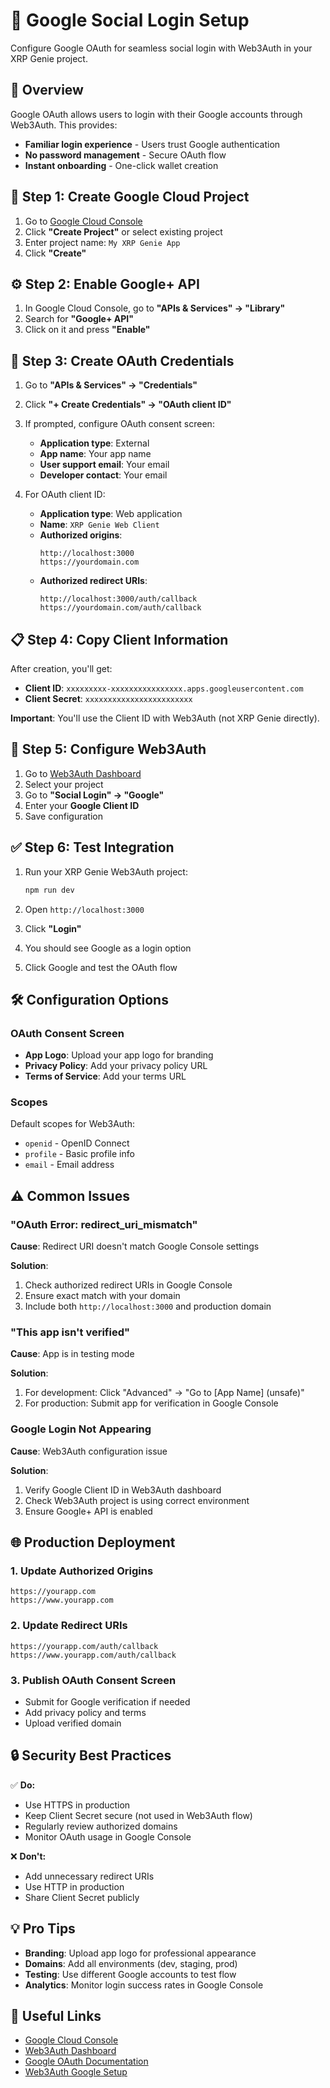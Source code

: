# 🔐 Google Social Login Setup

Configure Google OAuth for seamless social login with Web3Auth in your XRP Genie project.

## 🎯 Overview

Google OAuth allows users to login with their Google accounts through Web3Auth. This provides:
- **Familiar login experience** - Users trust Google authentication
- **No password management** - Secure OAuth flow
- **Instant onboarding** - One-click wallet creation

## 🚀 Step 1: Create Google Cloud Project

1. Go to [Google Cloud Console](https://console.cloud.google.com/)
2. Click **"Create Project"** or select existing project
3. Enter project name: `My XRP Genie App`
4. Click **"Create"**

## ⚙️ Step 2: Enable Google+ API

1. In Google Cloud Console, go to **"APIs & Services" → "Library"**
2. Search for **"Google+ API"**
3. Click on it and press **"Enable"**

## 🔑 Step 3: Create OAuth Credentials

1. Go to **"APIs & Services" → "Credentials"**
2. Click **"+ Create Credentials" → "OAuth client ID"**
3. If prompted, configure OAuth consent screen:
   - **Application type**: External
   - **App name**: Your app name
   - **User support email**: Your email
   - **Developer contact**: Your email

4. For OAuth client ID:
   - **Application type**: Web application
   - **Name**: `XRP Genie Web Client`
   - **Authorized origins**: 
     ```
     http://localhost:3000
     https://yourdomain.com
     ```
   - **Authorized redirect URIs**:
     ```
     http://localhost:3000/auth/callback
     https://yourdomain.com/auth/callback
     ```

## 📋 Step 4: Copy Client Information

After creation, you'll get:
- **Client ID**: `xxxxxxxxx-xxxxxxxxxxxxxxxx.apps.googleusercontent.com`
- **Client Secret**: `xxxxxxxxxxxxxxxxxxxxxxxx`

**Important**: You'll use the Client ID with Web3Auth (not XRP Genie directly).

## 🔧 Step 5: Configure Web3Auth

1. Go to [Web3Auth Dashboard](https://dashboard.web3auth.io/)
2. Select your project
3. Go to **"Social Login" → "Google"**
4. Enter your **Google Client ID**
5. Save configuration

## ✅ Step 6: Test Integration

1. Run your XRP Genie Web3Auth project:
   ```bash
   npm run dev
   ```

2. Open `http://localhost:3000`
3. Click **"Login"**
4. You should see Google as a login option
5. Click Google and test the OAuth flow

## 🛠️ Configuration Options

### OAuth Consent Screen
- **App Logo**: Upload your app logo for branding
- **Privacy Policy**: Add your privacy policy URL
- **Terms of Service**: Add your terms URL

### Scopes
Default scopes for Web3Auth:
- `openid` - OpenID Connect
- `profile` - Basic profile info
- `email` - Email address

## ⚠️ Common Issues

### "OAuth Error: redirect_uri_mismatch"
**Cause**: Redirect URI doesn't match Google Console settings

**Solution**:
1. Check authorized redirect URIs in Google Console
2. Ensure exact match with your domain
3. Include both `http://localhost:3000` and production domain

### "This app isn't verified"
**Cause**: App is in testing mode

**Solution**:
1. For development: Click "Advanced" → "Go to [App Name] (unsafe)"
2. For production: Submit app for verification in Google Console

### Google Login Not Appearing
**Cause**: Web3Auth configuration issue

**Solution**:
1. Verify Google Client ID in Web3Auth dashboard
2. Check Web3Auth project is using correct environment
3. Ensure Google+ API is enabled

## 🌐 Production Deployment

### 1. Update Authorized Origins
```
https://yourapp.com
https://www.yourapp.com
```

### 2. Update Redirect URIs
```
https://yourapp.com/auth/callback
https://www.yourapp.com/auth/callback
```

### 3. Publish OAuth Consent Screen
- Submit for Google verification if needed
- Add privacy policy and terms
- Upload verified domain

## 🔒 Security Best Practices

✅ **Do:**
- Use HTTPS in production
- Keep Client Secret secure (not used in Web3Auth flow)
- Regularly review authorized domains
- Monitor OAuth usage in Google Console

❌ **Don't:**
- Add unnecessary redirect URIs
- Use HTTP in production
- Share Client Secret publicly

## 💡 Pro Tips

- **Branding**: Upload app logo for professional appearance
- **Domains**: Add all environments (dev, staging, prod)
- **Testing**: Use different Google accounts to test flow
- **Analytics**: Monitor login success rates in Google Console

## 🔗 Useful Links

- [Google Cloud Console](https://console.cloud.google.com/)
- [Web3Auth Dashboard](https://dashboard.web3auth.io/)
- [Google OAuth Documentation](https://developers.google.com/identity/protocols/oauth2)
- [Web3Auth Google Setup](https://web3auth.io/docs/guides/social-login/google)